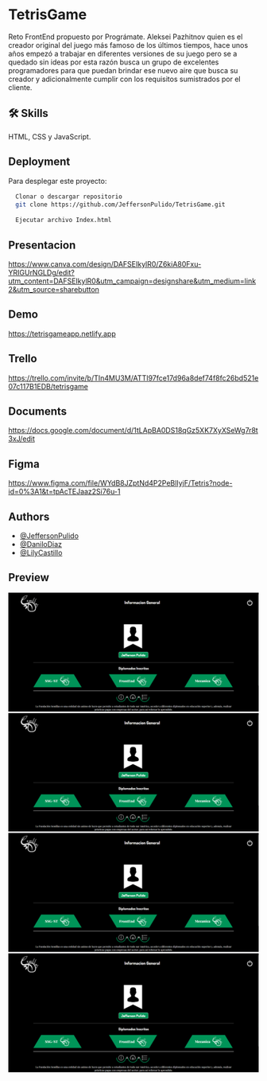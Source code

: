 # TetrisGame

Reto FrontEnd propuesto por Prográmate.
Aleksei Pazhitnov quien es el creador original del juego más famoso de los últimos tiempos, hace unos años empezó a trabajar en diferentes versiones de su juego pero se a quedado sin ideas por esta razón busca un grupo de excelentes programadores para que puedan brindar ese nuevo aire que busca su creador y adicionalmente cumplir con los requisitos sumistrados por el cliente.

## 🛠 Skills
HTML, CSS y JavaScript.

## Deployment

Para desplegar este proyecto:

```bash
  Clonar o descargar repositorio
  git clone https://github.com/JeffersonPulido/TetrisGame.git
```
```bash
  Ejecutar archivo Index.html
```

## Presentacion

https://www.canva.com/design/DAFSEIkylR0/Z6kiA80Fxu-YRIGUrNGLDg/edit?utm_content=DAFSEIkylR0&utm_campaign=designshare&utm_medium=link2&utm_source=sharebutton

## Demo

https://tetrisgameapp.netlify.app

## Trello

https://trello.com/invite/b/TIn4MU3M/ATTI97fce17d96a8def74f8fc26bd521e07c117B1EDB/tetrisgame

## Documents

https://docs.google.com/document/d/1tLApBA0DS18qGz5XK7XyXSeWg7r8t3xJ/edit

## Figma

https://www.figma.com/file/WYdB8JZptNd4P2PeBlIyjF/Tetris?node-id=0%3A1&t=tpAcTEJaaz2Si76u-1

## Authors

- [@JeffersonPulido](https://www.github.com/JeffersonPulido)
- [@DaniloDiaz](https://github.com/DaniloDiaz08)
- [@LilyCastillo](https://github.com/lilajoha29)

## Preview
![Home Page](https://raw.githubusercontent.com/JeffersonPulido/SemillasProgr-mate/master/assets/images/home.png)
![Home Mobile](https://raw.githubusercontent.com/JeffersonPulido/SemillasProgr-mate/master/assets/images/home.png)
![Indicadores Page](https://raw.githubusercontent.com/JeffersonPulido/SemillasProgr-mate/master/assets/images/home.png)
![Checklist Page](https://raw.githubusercontent.com/JeffersonPulido/SemillasProgr-mate/master/assets/images/home.png)


